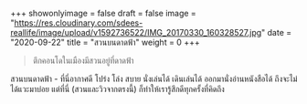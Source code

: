 +++
showonlyimage = false
draft = false
image = "https://res.cloudinary.com/sdees-reallife/image/upload/v1592736522/IMG_20170330_160328527.jpg"
date = "2020-09-22"
title = "สวนบนดาดฟ้า"
weight = 0
+++
> ตึกคอนโดในเมืองมีสวนอยู่ที่ดาดฟ้า

สวนบนดาดฟ้า - ที่นี่อากาศดี โปร่ง โล่ง สบาย นั่งเล่นได้ เดินเล่นได้ ออกมานั่งอ่านหนังสือได้ ถึงจะไม่ได้แวะมาบ่อย แต่ที่นี่ (สวนและวิวจากตรงนี้) ก็ทำให้เรารู้สึกดีทุกครั้งที่คิดถึง
